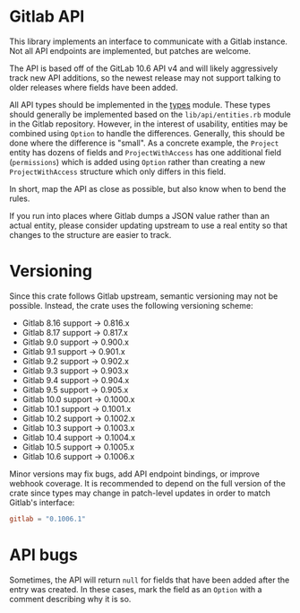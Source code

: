 # Gitlab API

This library implements an interface to communicate with a Gitlab instance. Not
all API endpoints are implemented, but patches are welcome.

The API is based off of the GitLab 10.6 API v4 and will likely aggressively track
new API additions, so the newest release may not support talking to older
releases where fields have been added.

All API types should be implemented in the [types](src/types.rs) module. These
types should generally be implemented based on the `lib/api/entities.rb`
module in the Gitlab repository. However, in the interest of usability,
entities may be combined using `Option` to handle the differences. Generally,
this should be done where the difference is "small". As a concrete example,
the `Project` entity has dozens of fields and `ProjectWithAccess` has one
additional field (`permissions`) which is added using `Option` rather than
creating a new `ProjectWithAccess` structure which only differs in this field.

In short, map the API as close as possible, but also know when to bend the
rules.

If you run into places where Gitlab dumps a JSON value rather than an actual
entity, please consider updating upstream to use a real entity so that changes
to the structure are easier to track.

# Versioning

Since this crate follows Gitlab upstream, semantic versioning may not be
possible. Instead, the crate uses the following versioning scheme:

  * Gitlab 8.16 support → 0.816.x
  * Gitlab 8.17 support → 0.817.x
  * Gitlab 9.0 support → 0.900.x
  * Gitlab 9.1 support → 0.901.x
  * Gitlab 9.2 support → 0.902.x
  * Gitlab 9.3 support → 0.903.x
  * Gitlab 9.4 support → 0.904.x
  * Gitlab 9.5 support → 0.905.x
  * Gitlab 10.0 support → 0.1000.x
  * Gitlab 10.1 support → 0.1001.x
  * Gitlab 10.2 support → 0.1002.x
  * Gitlab 10.3 support → 0.1003.x
  * Gitlab 10.4 support → 0.1004.x
  * Gitlab 10.5 support → 0.1005.x
  * Gitlab 10.6 support → 0.1006.x

Minor versions may fix bugs, add API endpoint bindings, or improve webhook
coverage. It is recommended to depend on the full version of the crate since
types may change in patch-level updates in order to match Gitlab's interface:

```toml
gitlab = "0.1006.1"
```

# API bugs

Sometimes, the API will return `null` for fields that have been added after the
entry was created. In these cases, mark the field as an `Option` with a comment
describing why it is so.
